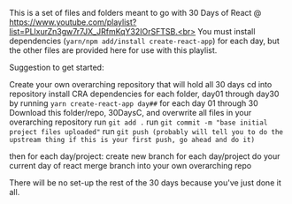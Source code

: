This is a set of files and folders meant to go with 30 Days of React @ https://www.youtube.com/playlist?list=PLlxurZn3gw7r7JX_JRfmKqY32IOrSFTSB.<br>
You must install dependencies (`yarn/npm add/install create-react-app`) for each day, but the other files are provided here for use with this playlist.  

Suggestion to get started: 

Create your own overarching repository that will hold all 30 days
cd into repository
install CRA dependencies for each folder, day01 through day30 by running `yarn create-react-app day##` for each day 01 through 30
Download this folder/repo, 30DaysC, and overwrite all files in your overarching repository
run `git add .`
run `git commit -m "base initial project files uploaded"`
run `git push (probably will tell you to do the upstream thing if this is your first push, go ahead and do it)`


then for each day/project:
create new branch for each day/project
do your current day of react
merge branch into your own overarching repo

There will be no set-up the rest of the 30 days because you've just done it all.
